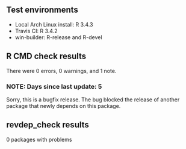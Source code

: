 ## Test environments

* Local Arch Linux install: R 3.4.3
* Travis CI: R 3.4.2
* win-builder: R-release and R-devel


## R CMD check results

There were 0 errors, 0 warnings, and 1 note.

### NOTE: Days since last update: 5

Sorry, this is a bugfix release. The bug blocked the release of another package
that newly depends on this package.


## revdep_check results

0 packages with problems
